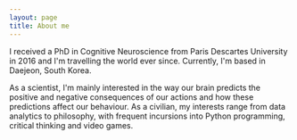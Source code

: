 ```yaml
---
layout: page
title: About me
---
```

I received a PhD in Cognitive Neuroscience from Paris Descartes University in 2016 and I'm travelling the world ever since. Currently, I'm based in Daejeon, South Korea. 

As a scientist, I'm mainly interested in the way our brain predicts the positive and negative consequences of our actions and how these predictions affect our behaviour. As a civilian, my interests range from data analytics to philosophy, with frequent incursions into Python programming, critical thinking and video games.
